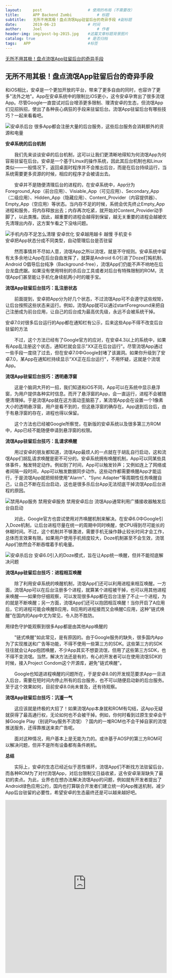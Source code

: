 ```yaml
---
layout:     post   				    # 使用的布局（不需要改）
title:      APP Backend Zumbi			# 标题
subtitle:   无所不用其极！盘点流氓App驻留后台的奇异手段 #副标题
date:       2019-06-23 				# 时间
author:     Joel 						# 作者
header-img: img/post-bg-2015.jpg 	#这篇文章标题背景图片
catalog: true 						# 是否归档
tags:	APP							#标签
---
```

<a href="https://mp.weixin.qq.com/s?__biz=MjM5NTY1MjY0MQ==&mid=2650738471&idx=1&sn=aa4d441b273b1505c67c3be6663854ea&chksm=befe9a698989137f806693376d6ad1da5e7e746f541dcf1909f9012bb2429846f013feb5c331&mpshare=1&scene=1&srcid=0927fqegYffisYdnIfEWxkdT&pass_ticket=tB08wSX9ENKcHH%2BbxYTJ8vLvzOyEuZ4v%2FmSF8VnlR69XQGlEHrBPX23zOl6VwBg1#rd">无所不用其极！盘点流氓App驻留后台的奇异手段</a>
## 无所不用其极！盘点流氓App驻留后台的奇异手段

和iOS相比，安卓是一个更加开放的平台，带来了更多自由的同时，也容许了更多"法外之地"。App在安卓系统中的限制比iOS更小，这令安卓孕育出了很多流氓App。尽管Google一直尝试对后台增添更多限制、理清安卓的生态，但流氓App们见招拆招，使出了各种丧心病狂的手段来驻留后台。流氓App驻留后台有哪些技巧？一起来看看吧。

![](/img/blog/Z_files/640 "安卓杀后台")
很多App都会注册大量的后台服务，这些后台服务会消耗额外的资源和电量

**安卓系统的后台机制**

　　我们先来谈谈安卓的后台机制，这可以让我们更清晰地得知为何流氓App为何容易驻留在后台。安卓是一个基于Linux的操作系统，因此其后台机制也和Linux类似——一般情况下，返回桌面时程序并不会推出后台，而是在后台持续运行，当系统需要更多资源的时候，相应的程序才会被请出去。

　　安卓并不是随便清理后台的进程的，在安卓系统中，App分为Foreground_App（前台应用）、Visiable_App（可见应用）、Secondary_App（二级应用）、Hidden_App（隐藏应用）、Content_Provider（内容提供器）、Empty_App（空应用）等状态。当内存不足的时候，系统会优先终止Empty_App进程和服务，将内存释放出去；内存再次吃紧，就开始对Content_Provider动手脚了，以此类推。因此，越重要的进程会越得到保留，越无关重要的进程会越被优先清理出内存，这方案乍看之下没啥问题。

![](/img/blog/Z_files/640(1) "手机内存不足怎么清理 安卓优化 安卓越用越卡 越慢 手机变卡")<br>
安卓把App状态分成不同类型，自动管理后台是否驻留

　　然而事情并不尽如人意，流氓App之所以流氓，就是不守规则。安卓系统中留有太多余地让App在后台自由发挥了，就算是Android 6.0引进了Doze打盹机制、Android O倡导后台纯净（Background-free），流氓App们仍能不声不响地在后台龙盘虎踞。如果没有使用特别的杀后台工具或者对后台有特殊限制的ROM，流氓App们甚至能让手机化身续航两小时的暖手宝。

**流氓App驻留后台技巧：乱注册状态**

　　前面提到，安卓把App分为好几个状态，不过流氓App可不会遵守这些规矩，让后台按照这些状态来运行。例如，流氓App就可以通过startForeground来把自己注册成为前台应用，让自己的后台成为最高优先级，永远不会被系统干掉。


安卓7.0对很多后台运行的App都在通知栏有公示，后来这些App不得不改变后台驻留的方法

　　不过，这个方法已经有了Google官方的应对，在安卓4.3以上的系统中，如果有App乱注册这个状态，通知栏就会显示"XX正在后台运行"。尽管流氓App通过一些手段一度绕了过去，但在安卓7.0中Google封堵了该漏洞。如果你升级到了安卓7.0，某App在通知栏持续显示"XX正在后台运行"，不用怀疑，这就是个流氓App。

**流氓App驻留后台技巧：透明悬浮窗**

　　这是个脑洞大开的一招，我们知道和iOS不同，App可以在系统中显示悬浮窗，为用户提供各种实时信息。而开了悬浮窗的App，会一直运行，进程不会被随便清理掉。于是流氓App就在这方面动歪脑筋了，某流氓App会在设置一个1像素大小的透明悬浮窗，用户是看不到的，但这悬浮窗的确存在。App退到后台后，由于有悬浮窗的存在，进程也得以保留。

　　这个方法也已经被Google所察觉，在新版的安卓系统以及很多第三方ROM中，App已经不能随便申请到悬浮窗的权限。

**流氓App驻留后台技巧：乱请求唤醒**

　　用过安卓的朋友都知道，流氓App最烦人的一点就在于胡乱自行启动，这和流氓App们胡乱请求唤醒是密不可分的。安卓系统拥有唤醒机制，App可以同某些具体事件，触发特定动作。例如到了时间，App可以触发铃声；又例如连上了网络或者间隔一段时间，App可以触发数据同步动作。这些动作都需要唤醒App才能运行，于是流氓App就把频频使用"Alarm"、"Sync Adapter"等周期性任务唤醒自己，让自己不断在后台启动，这也是很多杀后台App无法彻底干掉流氓App后台进程的原因。

![](/img/blog/Z_files/640(3) "禁用App服务 禁用安卓服务 禁用安卓后台")
流氓App通常利用广播接收器触发后台自启动

　　对此，Google官方也尝试使用对齐唤醒机制来解决。在安卓6.0中Google引入Doze机制，让后台进程尽量在统一的周期中同时唤醒，使CPU得到尽可能长的休眠时间。不过，这个机制并不够激进，需要手机无操作静止较长时间才会工作，总体而言效果有限。如果用户使用手机频度较大，Doze机制甚至不会生效，流氓App们依然会不断吞噬着手机电量。

![](/img/blog/Z_files/640(5) "安卓杀后台")
安卓6.0引入的Doze模式，旨在让App统一唤醒，但并不能彻底解决问题

**流氓App驻留后台技巧：进程相互唤醒**

　　除了利用安卓系统的唤醒机制，流氓App们还可以利用进程来相互唤醒。一方面，流氓App可以在后台注册多个进程，就算某个进程被干掉，也可以用其他进程来唤醒——如果你仔细观察，可以发现很多App都在后台注册了不止一个进程，为的就是不断唤醒；另一方面，流氓App们还可以抱团相互唤醒！当你开启了A应用后，它的进程可能会唤醒B应用，B应用的进程接而又会唤醒C应用，这种"链式唤醒"在国内的App中尤为常见，令人防不胜防。


用绿色守护能观察到很多App都是由其他App唤醒的

　　"链式唤醒"如此常见，是有原因的。由于Google服务的缺失，很多国内App为了实现推送和广告等功能，不得不使用一些第三方的SDK。这些第三方的SDK往往就会让App抱团唤醒，不少App其实不想耍流氓，但用了这些第三方SDK，也不得不变流氓。当然，解决方法还是有的，有心的开发者可以在使用流氓SDK的时候，接入Project Condom这个开源库，避免"链式唤醒"。

　　Google也知道进程唤醒的问题所在，于是安卓8.0的开发规范要求App一旦进入后台，需要在短时间内停止所有的后台服务，也不可以随便启动新的后台服务。至于这个效果如何，目前安卓8.0尚未普及，还有待观察。

**流氓App驻留后台技巧：沆瀣一气**

　　这应该就是终极的大招了！如果流氓App本身就和ROM有勾结，这App无疑就获得了最高通行权，无论如何也不会被干掉。例如，你何时看到过原生安卓会干掉Google Play（别说Play服务不流氓）？国内的一堆ROM也不会干掉自家的流氓推送服务，还得靠推送来卖广告呢。

　　面对这种情况，用户基本上是无能为力的。或许基于AOSP的第三方ROM可以解决问题，但并不是所有设备都有条件刷机。

**总结**

　　实际上，安卓的生态已经近似于恶性循环，流氓App们不断找方法驻留后台，而各种ROM为了对付流氓App，对后台限制又日益收紧，这令安卓渐渐缺失了最初的卖点。为此，业界也在想办法解决流氓App的问题，例如就有开发者提出了Android绿色应用公约，国内也打算联合开发者们建立统一的App推送机制，减少App后台驻留的必要性，希望安卓的生态最终还是可以越来越好吧。

<embed width="100%" height="540px" name="plugin" id="plugin" src="https://raw.githubusercontent.com/JoelPub/joelpub.github.io/master/img/blog/Z.pdf" type="application/pdf" internalinstanceid="9">
